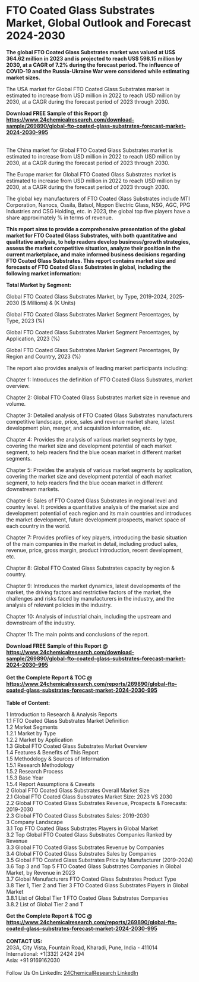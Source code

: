 <h1>FTO Coated Glass Substrates Market, Global Outlook and Forecast 2024-2030</h1><p><strong>The global FTO Coated Glass Substrates market was valued at US$ 364.62 million in 2023 and is projected to reach US$ 598.15 million by 2030, at a CAGR of 7.2% during the forecast period. The influence of COVID-19 and the Russia-Ukraine War were considered while estimating market sizes.</strong></p><p>
</p><p>The USA market for Global FTO Coated Glass Substrates market is estimated to increase from USD million in 2022 to reach USD million by 2030, at a CAGR during the forecast period of 2023 through 2030.</p><div><b>Download FREE Sample of this Report @ 
            <a href="https://www.24chemicalresearch.com/download-sample/269890/global-fto-coated-glass-substrates-forecast-market-2024-2030-995">
            https://www.24chemicalresearch.com/download-sample/269890/global-fto-coated-glass-substrates-forecast-market-2024-2030-995</a></b></div><br><p>
</p><p>The China market for Global FTO Coated Glass Substrates market is estimated to increase from USD million in 2022 to reach USD million by 2030, at a CAGR during the forecast period of 2023 through 2030.</p><p>
</p><p>The Europe market for Global FTO Coated Glass Substrates market is estimated to increase from USD million in 2022 to reach USD million by 2030, at a CAGR during the forecast period of 2023 through 2030.</p><p>
</p><p>The global key manufacturers of FTO Coated Glass Substrates include MTI Corporation, Nanocs, Ossila, Batsol, Nippon Electric Glass, NSG, AGC, PPG Industries and CSG Holding, etc. in 2023, the global top five players have a share approximately % in terms of revenue.</p><p>
<strong>This report aims to provide a comprehensive presentation of the global market for FTO Coated Glass Substrates, with both quantitative and qualitative analysis, to help readers develop business/growth strategies, assess the market competitive situation, analyze their position in the current marketplace, and make informed business decisions regarding FTO Coated Glass Substrates. This report contains market size and forecasts of FTO Coated Glass Substrates in global, including the following market information:</strong></p><p>
</p><p>
<strong>Total Market by Segment:</strong></p><p>
Global FTO Coated Glass Substrates Market, by Type, 2019-2024, 2025-2030 ($ Millions) &amp; (K Units)</p><p>
Global FTO Coated Glass Substrates Market Segment Percentages, by Type, 2023 (%)</p><p>
</p><p>
Global FTO Coated Glass Substrates Market Segment Percentages, by Application, 2023 (%)</p><p>
</p><p>
Global FTO Coated Glass Substrates Market Segment Percentages, By Region and Country, 2023 (%)</p><p>
</p><p>
The report also provides analysis of leading market participants including:</p><p>
</p><p>
</p><p>
Chapter 1: Introduces the definition of FTO Coated Glass Substrates, market overview.</p><p>
Chapter 2: Global FTO Coated Glass Substrates market size in revenue and volume.</p><p>
Chapter 3: Detailed analysis of FTO Coated Glass Substrates manufacturers competitive landscape, price, sales and revenue market share, latest development plan, merger, and acquisition information, etc.</p><p>
Chapter 4: Provides the analysis of various market segments by type, covering the market size and development potential of each market segment, to help readers find the blue ocean market in different market segments.</p><p>
Chapter 5: Provides the analysis of various market segments by application, covering the market size and development potential of each market segment, to help readers find the blue ocean market in different downstream markets.</p><p>
Chapter 6: Sales of FTO Coated Glass Substrates in regional level and country level. It provides a quantitative analysis of the market size and development potential of each region and its main countries and introduces the market development, future development prospects, market space of each country in the world.</p><p>
Chapter 7: Provides profiles of key players, introducing the basic situation of the main companies in the market in detail, including product sales, revenue, price, gross margin, product introduction, recent development, etc.</p><p>
Chapter 8: Global FTO Coated Glass Substrates capacity by region &amp; country.</p><p>
Chapter 9: Introduces the market dynamics, latest developments of the market, the driving factors and restrictive factors of the market, the challenges and risks faced by manufacturers in the industry, and the analysis of relevant policies in the industry.</p><p>
Chapter 10: Analysis of industrial chain, including the upstream and downstream of the industry.</p><p>
Chapter 11: The main points and conclusions of the report.</p><div><b>Download FREE Sample of this Report @ 
            <a href="https://www.24chemicalresearch.com/download-sample/269890/global-fto-coated-glass-substrates-forecast-market-2024-2030-995">
            https://www.24chemicalresearch.com/download-sample/269890/global-fto-coated-glass-substrates-forecast-market-2024-2030-995</a></b></div><br><div><b>Get the Complete Report & TOC @ 
            <a href="https://www.24chemicalresearch.com/reports/269890/global-fto-coated-glass-substrates-forecast-market-2024-2030-995">
            https://www.24chemicalresearch.com/reports/269890/global-fto-coated-glass-substrates-forecast-market-2024-2030-995</a></b></div><br>
            <b>Table of Content:</b><p>1 Introduction to Research & Analysis Reports<br />
    1.1 FTO Coated Glass Substrates Market Definition<br />
    1.2 Market Segments<br />
        1.2.1 Market by Type<br />
        1.2.2 Market by Application<br />
    1.3 Global FTO Coated Glass Substrates Market Overview<br />
    1.4 Features & Benefits of This Report<br />
    1.5 Methodology & Sources of Information<br />
        1.5.1 Research Methodology<br />
        1.5.2 Research Process<br />
        1.5.3 Base Year<br />
        1.5.4 Report Assumptions & Caveats<br />
2 Global FTO Coated Glass Substrates Overall Market Size<br />
    2.1 Global FTO Coated Glass Substrates Market Size: 2023 VS 2030<br />
    2.2 Global FTO Coated Glass Substrates Revenue, Prospects & Forecasts: 2019-2030<br />
    2.3 Global FTO Coated Glass Substrates Sales: 2019-2030<br />
3 Company Landscape<br />
    3.1 Top FTO Coated Glass Substrates Players in Global Market<br />
    3.2 Top Global FTO Coated Glass Substrates Companies Ranked by Revenue<br />
    3.3 Global FTO Coated Glass Substrates Revenue by Companies<br />
    3.4 Global FTO Coated Glass Substrates Sales by Companies<br />
    3.5 Global FTO Coated Glass Substrates Price by Manufacturer (2019-2024)<br />
    3.6 Top 3 and Top 5 FTO Coated Glass Substrates Companies in Global Market, by Revenue in 2023<br />
    3.7 Global Manufacturers FTO Coated Glass Substrates Product Type<br />
    3.8 Tier 1, Tier 2 and Tier 3 FTO Coated Glass Substrates Players in Global Market<br />
        3.8.1 List of Global Tier 1 FTO Coated Glass Substrates Companies<br />
        3.8.2 List of Global Tier 2 and T</p><div><b>Get the Complete Report & TOC @ 
            <a href="https://www.24chemicalresearch.com/reports/269890/global-fto-coated-glass-substrates-forecast-market-2024-2030-995">
            https://www.24chemicalresearch.com/reports/269890/global-fto-coated-glass-substrates-forecast-market-2024-2030-995</a></b></div><br><b>CONTACT US:</b><br>
            203A, City Vista, Fountain Road, Kharadi, Pune, India - 411014<br>
            International: +1(332) 2424 294<br>
            Asia: +91 9169162030 <br><br>
            Follow Us On LinkedIn: <a href="https://www.linkedin.com/company/24chemicalresearch/">24ChemicalResearch LinkedIn</a>
